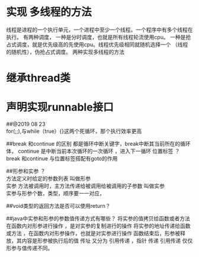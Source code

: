 实现 多线程的方法 
===============
线程是进程的一个执行单元，一个进程中至少一个线程。一个程序中有多个线程在执行。
有两种调度，
一种是分时调度，也就是所有线程轮流使用cpu。
一种是抢占式调度，就是优先级高的先使用cpu。线程优先级相同就随机选择一个 （线程的随机性），伪抢占式调度。
两种实现多线程的方法 

继承thread类
============


声明实现runnable接口
===================



##@2019 08 23<br/>
 for(;;),与while（true）{}这两个死循环，那个执行效率更高 
 
##break 和continue 的区别 
都是循环中断关键字，break中断其当前所在的循环体，
continue 是中断当前本次循环的一次循环 ，进入下一循环
位置标签 ？   break 和continue 与位置标签搭配有goto的作用

##形参和实参 ？<br/>
方法定义时给定的参数列表 叫做形参<br/>
实参 方法被调用时，主方法传递给被调用给被调用的子参数 叫做实参 <br/>
实参与形参个数，类型，顺序要一一对应，

##void类型的返回方法是否可以使用return？

##java中实参和形参的参数值传递方式有哪些？
将实参的值拷贝给函数或者方法 在函数内对形参进行操作 ，是对实参的复制进行的操作 
将实参的地址传递给函数或方法 ，在函数内对形参操作，也就是对实参进行操作 函数结束后，形参被释放，其内容是形参被执行后的值 
传址 又分为 引用传递 ，指针 传递
引用传递 仅仅形参与值传递不同。

